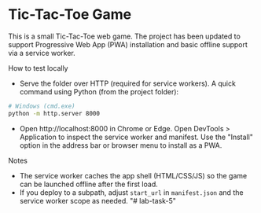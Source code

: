# Tic-Tac-Toe Game

This is a small Tic-Tac-Toe web game. The project has been updated to support Progressive Web App (PWA) installation and basic offline support via a service worker.

How to test locally

- Serve the folder over HTTP (required for service workers). A quick command using Python (from the project folder):

```sh
# Windows (cmd.exe)
python -m http.server 8000
```

- Open http://localhost:8000 in Chrome or Edge. Open DevTools > Application to inspect the service worker and manifest. Use the "Install" option in the address bar or browser menu to install as a PWA.

Notes

- The service worker caches the app shell (HTML/CSS/JS) so the game can be launched offline after the first load.
- If you deploy to a subpath, adjust `start_url` in `manifest.json` and the service worker scope as needed.
"# lab-task-5" 
